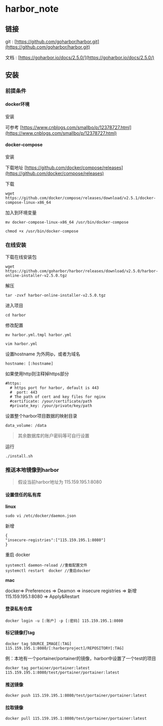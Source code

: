 # harbor_note

## 链接

git : [https://github.com/goharbor/harbor.git](https://github.com/goharbor/harbor.git)

文档 : [https://goharbor.io/docs/2.5.0/](https://goharbor.io/docs/2.5.0/)

## 安装

### 前提条件

#### docker环境

安装

可参考 [https://www.cnblogs.com/smallbo/p/12378727.html](https://www.cnblogs.com/smallbo/p/12378727.html)

#### docker-compose

安装

下载地址
[https://github.com/docker/compose/releases](https://github.com/docker/compose/releases)

下载

```shell
wget https://github.com/docker/compose/releases/download/v2.5.1/docker-compose-linux-x86_64
```

加入到环境变量

```shell
mv docker-compose-linux-x86_64 /usr/bin/docker-compose

chmod +x /usr/bin/docker-compose
```

### 在线安装

下载在线安装包

```shell
wget https://github.com/goharbor/harbor/releases/download/v2.5.0/harbor-online-installer-v2.5.0.tgz
```

解压

```shell
tar -zvxf harbor-online-installer-v2.5.0.tgz 
```

进入项目

```shell
cd harbor
```

修改配置

```shell
mv harbor.yml.tmpl harbor.yml

vim harbor.yml
```

设置hostname 为外网ip，或者为域名

```shell
hostname: [:hostname]
```

如果使用http则注释掉https部分

```shell
#https:
  # https port for harbor, default is 443
  #  port: 443
  # The path of cert and key files for nginx
  #certificate: /your/certificate/path
  #private_key: /your/private/key/path
```

设置整个harbor项目数据的映射目录

```shell
data_volume: /data
```

> 其余数据库的账户密码等可自行设置

运行

```shell
./install.sh 
```

### 推送本地镜像到harbor

> 假设当前harbor地址为 115.159.195.1:8080

#### 设置信任的私有库

**linux**

```shell
sudo vi /etc/docker/daemon.json
```

新增

```shell
{
"insecure-registries":["115.159.195.1:8080"]
}
```

重启 docker

```shell
systemctl daemon-reload //重载配置文件
systemctl restart  docker //重启docker
```

**mac**

docker=> Preferences => Deamon => insecure registries => 新增 115.159.195.1:8080 => Apply&Restart

#### 登录私有仓库

```shell
docker login -u [:账户] -p [:密码] 115.159.195.1:8080
```

#### 标记镜像打tag

```shell
docker tag SOURCE_IMAGE[:TAG] 115.159.195.1:8080/[:harborproject]/REPOSITORY[:TAG]
```

例：本地有一个portainer/portainer的镜像，harbor中设置了一个test的项目

```shell
docker tag portainer/portainer:latest 115.159.195.1:8080/test/portainer/portainer:latest
```

#### 推送镜像

```shell
docker push 115.159.195.1:8080/test/portainer/portainer:latest
```

#### 拉取镜像

```shell
docker pull 115.159.195.1:8080/test/portainer/portainer:latest
```